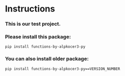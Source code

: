 # Instructions

### This is our test project.

### Please install this package:
```
pip install functions-by-alpkocer3-py
```

### You can also install older package:
```
pip install functions-by-alpkocer3-py==VERSION_NUMBER
```

